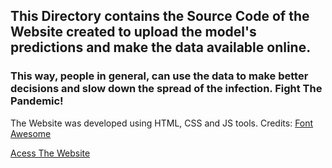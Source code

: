 ## This Directory contains the Source Code of the Website created to upload the model's predictions and make the data available online. 
### This way, people in general, can use the data to make better decisions and slow down the spread of the infection. Fight The Pandemic!

The Website was developed using HTML, CSS and JS tools.
Credits: [Font Awesome](fontawesome.com)



[Acess The Website](https://fightthepandemic.co/)
